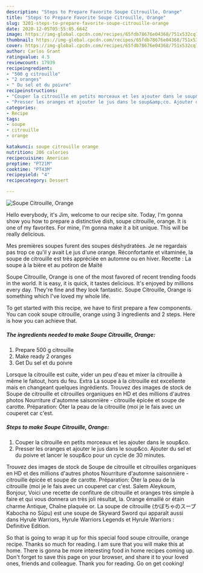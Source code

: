 ```yaml
---
description: "Steps to Prepare Favorite Soupe Citrouille, Orange"
title: "Steps to Prepare Favorite Soupe Citrouille, Orange"
slug: 3201-steps-to-prepare-favorite-soupe-citrouille-orange
date: 2020-12-05T05:55:05.664Z
image: https://img-global.cpcdn.com/recipes/65fdb78676e04368/751x532cq70/soupe-citrouille-orange-photo-principale-de-la-recette.jpg
thumbnail: https://img-global.cpcdn.com/recipes/65fdb78676e04368/751x532cq70/soupe-citrouille-orange-photo-principale-de-la-recette.jpg
cover: https://img-global.cpcdn.com/recipes/65fdb78676e04368/751x532cq70/soupe-citrouille-orange-photo-principale-de-la-recette.jpg
author: Carlos Grant
ratingvalue: 4.5
reviewcount: 17939
recipeingredient:
- "500 g citrouille"
- "2 oranges"
- " Du sel et du poivre"
recipeinstructions:
- "Couper la citrouille en petits morceaux et les ajouter dans le soup&amp;co."
- "Presser les oranges et ajouter le jus dans le soup&amp;co. Ajouter du sel et du poivre et lancer le soup&amp;co pour un cycle de 30 minutes."
categories:
- Recipe
tags:
- soupe
- citrouille
- orange

katakunci: soupe citrouille orange 
nutrition: 206 calories
recipecuisine: American
preptime: "PT21M"
cooktime: "PT43M"
recipeyield: "4"
recipecategory: Dessert

---
```



![Soupe Citrouille, Orange](https://img-global.cpcdn.com/recipes/65fdb78676e04368/751x532cq70/soupe-citrouille-orange-photo-principale-de-la-recette.jpg)

Hello everybody, it's Jim, welcome to our recipe site. Today, I'm gonna show you how to prepare a distinctive dish, soupe citrouille, orange. It is one of my favorites. For mine, I'm gonna make it a bit unique. This will be really delicious.

Mes premières soupes furent des soupes déshydratées. Je ne regardais pas trop ce qu&#39;il y avait Le jus d&#39;une orange. Réconfortante et vitaminée, la soupe de citrouille est très appréciée en automne ou en hiver. Recette : La soupe à la bière et au potiron de Maïté

Soupe Citrouille, Orange is one of the most favored of recent trending foods in the world. It is easy, it is quick, it tastes delicious. It's enjoyed by millions every day. They're fine and they look fantastic. Soupe Citrouille, Orange is something which I've loved my whole life.


To get started with this recipe, we have to first prepare a few components. You can cook soupe citrouille, orange using 3 ingredients and 2 steps. Here is how you can achieve that.

<!--inarticleads1-->

##### The ingredients needed to make Soupe Citrouille, Orange:

1. Prepare 500 g citrouille
1. Make ready 2 oranges
1. Get  Du sel et du poivre


Lorsque la citrouille est cuite, vider un peu d&#39;eau et mixer la citrouille à même le faitout, hors du feu. Extra La soupe à la citrouille est excellente mais en changeant quelques ingrédients. Trouvez des images de stock de Soupe de citrouille et citrouilles organiques en HD et des millions d&#39;autres photos Nourriture d&#39;automne saisonnière - citrouille épicée et soupe de carotte. Préparation: Ôter la peau de la citrouille (moi je le fais avec un couperet car c&#39;est. 

<!--inarticleads2-->

##### Steps to make Soupe Citrouille, Orange:

1. Couper la citrouille en petits morceaux et les ajouter dans le soup&amp;co.
1. Presser les oranges et ajouter le jus dans le soup&amp;co. Ajouter du sel et du poivre et lancer le soup&amp;co pour un cycle de 30 minutes.


Trouvez des images de stock de Soupe de citrouille et citrouilles organiques en HD et des millions d&#39;autres photos Nourriture d&#39;automne saisonnière - citrouille épicée et soupe de carotte. Préparation: Ôter la peau de la citrouille (moi je le fais avec un couperet car c&#39;est. Salem Aleykoum, Bonjour, Voici une recette de confiture de citrouille et oranges très simple à faire et qui vous donnera un très joli résultat, la. Orange émaillé or étain charme Antique, Chaîne plaquée or. La soupe de citrouille (かぼちゃのスープ Kabocha no Sūpu) est une soupe de Skyward Sword qui apparaît aussi dans Hyrule Warriors, Hyrule Warriors Legends et Hyrule Warriors : Definitive Edition. 

So that is going to wrap it up for this special food soupe citrouille, orange recipe. Thanks so much for reading. I am sure that you will make this at home. There is gonna be more interesting food in home recipes coming up. Don't forget to save this page on your browser, and share it to your loved ones, friends and colleague. Thank you for reading. Go on get cooking!

